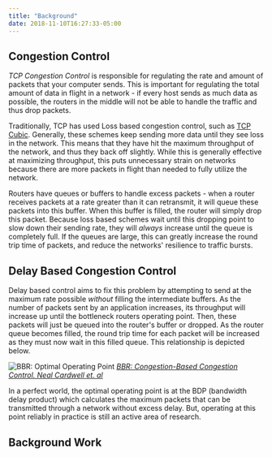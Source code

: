 ```yaml
---
title: "Background"
date: 2018-11-10T16:27:33-05:00
---
```


## Congestion Control

*TCP Congestion Control* is responsible for regulating the rate and amount of packets that your computer sends. This is important for regulating the total amount of data in flight in a network  - if every host sends as much data as possible, the routers in the middle will not be able to handle the traffic and thus drop packets. 

Traditionally, TCP has used Loss based congestion control, such as [TCP Cubic](https://en.wikipedia.org/wiki/CUBIC_TCP). Generally, these schemes keep sending more data until they see loss in the network. This means that they have hit the maximum throughput of the network, and thus they back off slightly. While this is generally effective at maximizing throughput, this puts unnecessary strain on networks because there are more packets in flight than needed to fully utilize the network. 

Routers have queues or buffers to handle excess packets - when a router receives packets at a rate greater than it can retransmit, it will queue these packets into this buffer. When this buffer is filled, the router will simply drop this packet. Because loss based schemes wait until this dropping point to slow down their sending rate, they will *always* increase until the queue is completely full. If the queues are large, this can greatly increase the round trip time of packets, and reduce the networks' resilience to traffic bursts. 

## Delay Based Congestion Control

Delay based control aims to fix this problem by attempting to send at the maximum rate possible *without* filling the intermediate buffers. As the number of packets sent by an application increases, its throughput will increase up until the bottleneck routers operating point. Then, these packets will just be queued into the router's buffer or dropped. As the router queue becomes filled, the round trip time for each packet will be increased as they must now wait in this filled queue. This relationship is depicted below.

![BBR: Optimal Operating Point](/optimal_operating.png)
*[BBR: Congestion-Based Congestion Control. Neal Cardwell et. al](https://queue.acm.org/detail.cfm?id=3022184)*

In a perfect world, the optimal operating point is at the BDP (bandwidth delay product) which calculates the maximum packets that can be transmitted through a network without excess delay. But, operating at this point reliably in practice is still an active area of research. 

## Background Work
